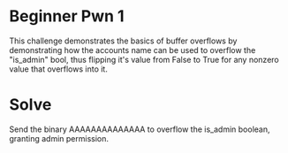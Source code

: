 # Beginner Pwn 1

This challenge demonstrates the basics of buffer overflows by demonstrating how the accounts name can be used to overflow the "is_admin" bool, thus flipping it's value from False to True for any nonzero value that overflows into it.

# Solve

Send the binary AAAAAAAAAAAAAA to overflow the is_admin boolean, granting admin permission.